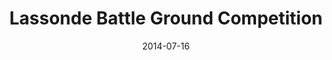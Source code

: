 ---
title: Lassonde Battle Ground Competition
layout: default
modal-id: 4
date: 2014-07-16
img: battleground.jpg
alt: image-alt
project-date: April 2014
school: York University - Lassonde School of Engineering
description: Student competition at Lassonde, with a goal of a robot navigating through a maze without cameras. Our team won first place.

---